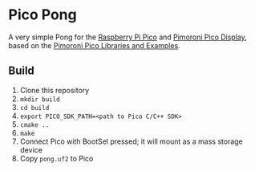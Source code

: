# Pico Pong

A very simple Pong for the [Raspberry Pi Pico](https://www.raspberrypi.org/documentation/pico/getting-started/)
and [Pimoroni Pico Display](https://shop.pimoroni.com/products/pico-display-pack), based on the
[Pimoroni Pico Libraries and Examples](https://github.com/pimoroni/pimoroni-pico).

## Build

1. Clone this repository
2. `mkdir build`
3. `cd build`
3. `export PICO_SDK_PATH=<path to Pico C/C++ SDK>`
4. `cmake ..`
5. `make`
6. Connect Pico with BootSel pressed; it will mount as a mass storage device
7. Copy `pong.uf2` to Pico

